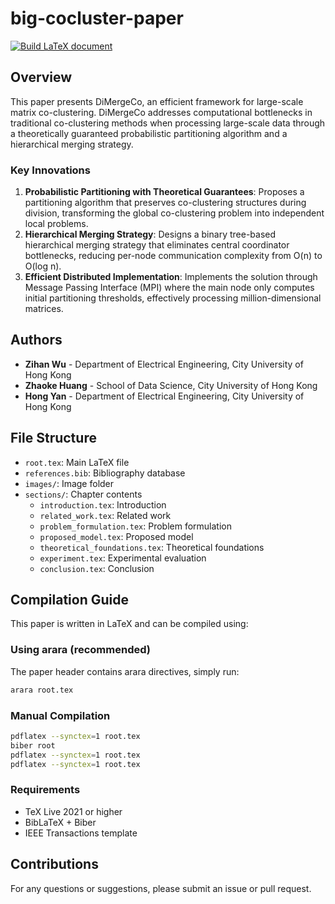 # big-cocluster-paper

[![Build LaTeX document](https://github.com/wzh4464/big-cocluster-paper/actions/workflows/build-latex.yml/badge.svg)](https://github.com/wzh4464/big-cocluster-paper/actions/workflows/build-latex.yml)

## Overview

This paper presents DiMergeCo, an efficient framework for large-scale matrix co-clustering. DiMergeCo addresses computational bottlenecks in traditional co-clustering methods when processing large-scale data through a theoretically guaranteed probabilistic partitioning algorithm and a hierarchical merging strategy.

### Key Innovations

1. **Probabilistic Partitioning with Theoretical Guarantees**: Proposes a partitioning algorithm that preserves co-clustering structures during division, transforming the global co-clustering problem into independent local problems.
2. **Hierarchical Merging Strategy**: Designs a binary tree-based hierarchical merging strategy that eliminates central coordinator bottlenecks, reducing per-node communication complexity from O(n) to O(log n).
3. **Efficient Distributed Implementation**: Implements the solution through Message Passing Interface (MPI) where the main node only computes initial partitioning thresholds, effectively processing million-dimensional matrices.

## Authors

- **Zihan Wu** - Department of Electrical Engineering, City University of Hong Kong
- **Zhaoke Huang** - School of Data Science, City University of Hong Kong
- **Hong Yan** - Department of Electrical Engineering, City University of Hong Kong

## File Structure

- `root.tex`: Main LaTeX file
- `references.bib`: Bibliography database
- `images/`: Image folder
- `sections/`: Chapter contents
  - `introduction.tex`: Introduction
  - `related_work.tex`: Related work
  - `problem_formulation.tex`: Problem formulation
  - `proposed_model.tex`: Proposed model
  - `theoretical_foundations.tex`: Theoretical foundations
  - `experiment.tex`: Experimental evaluation
  - `conclusion.tex`: Conclusion

## Compilation Guide

This paper is written in LaTeX and can be compiled using:

### Using arara (recommended)

The paper header contains arara directives, simply run:

```bash
arara root.tex
```

### Manual Compilation

```bash
pdflatex --synctex=1 root.tex
biber root
pdflatex --synctex=1 root.tex
pdflatex --synctex=1 root.tex
```

### Requirements

- TeX Live 2021 or higher
- BibLaTeX + Biber
- IEEE Transactions template

## Contributions

For any questions or suggestions, please submit an issue or pull request.
